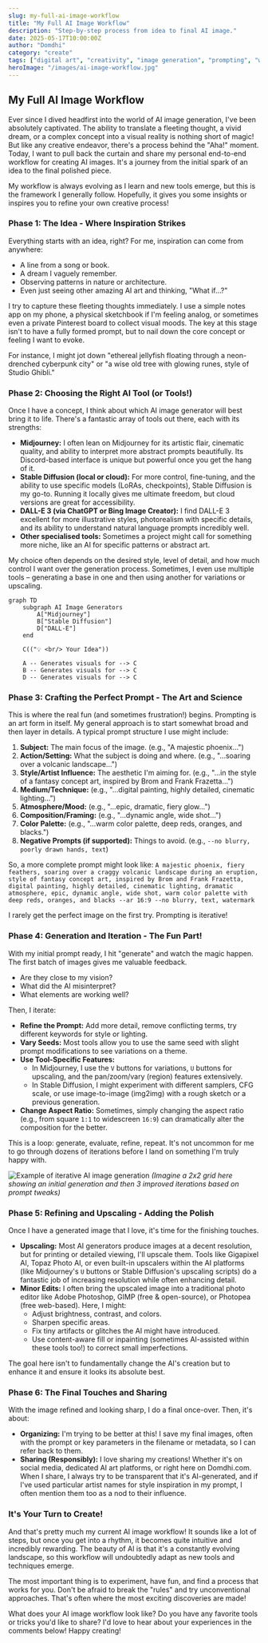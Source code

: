 ```yaml
---
slug: my-full-ai-image-workflow
title: "My Full AI Image Workflow"
description: "Step-by-step process from idea to final AI image."
date: 2025-05-17T10:00:00Z
author: "Domdhi"
category: "create"
tags: ["digital art", "creativity", "image generation", "prompting", "workflow"]
heroImage: "/images/ai-image-workflow.jpg"
---
```

## My Full AI Image Workflow

Ever since I dived headfirst into the world of AI image generation, I've been absolutely captivated. The ability to translate a fleeting thought, a vivid dream, or a complex concept into a visual reality is nothing short of magic! But like any creative endeavor, there's a process behind the "Aha!" moment. Today, I want to pull back the curtain and share my personal end-to-end workflow for creating AI images. It's a journey from the initial spark of an idea to the final polished piece.

My workflow is always evolving as I learn and new tools emerge, but this is the framework I generally follow. Hopefully, it gives you some insights or inspires you to refine your own creative process!

### Phase 1: The Idea - Where Inspiration Strikes

Everything starts with an idea, right? For me, inspiration can come from anywhere:
*   A line from a song or book.
*   A dream I vaguely remember.
*   Observing patterns in nature or architecture.
*   Even just seeing other amazing AI art and thinking, "What if...?"

I try to capture these fleeting thoughts immediately. I use a simple notes app on my phone, a physical sketchbook if I'm feeling analog, or sometimes even a private Pinterest board to collect visual moods. The key at this stage isn't to have a fully formed prompt, but to nail down the core concept or feeling I want to evoke.

For instance, I might jot down "ethereal jellyfish floating through a neon-drenched cyberpunk city" or "a wise old tree with glowing runes, style of Studio Ghibli."

### Phase 2: Choosing the Right AI Tool (or Tools!)

Once I have a concept, I think about which AI image generator will best bring it to life. There's a fantastic array of tools out there, each with its strengths:

*   **Midjourney:** I often lean on Midjourney for its artistic flair, cinematic quality, and ability to interpret more abstract prompts beautifully. Its Discord-based interface is unique but powerful once you get the hang of it.
*   **Stable Diffusion (local or cloud):** For more control, fine-tuning, and the ability to use specific models (LoRAs, checkpoints), Stable Diffusion is my go-to. Running it locally gives me ultimate freedom, but cloud versions are great for accessibility.
*   **DALL-E 3 (via ChatGPT or Bing Image Creator):** I find DALL-E 3 excellent for more illustrative styles, photorealism with specific details, and its ability to understand natural language prompts incredibly well.
*   **Other specialised tools:** Sometimes a project might call for something more niche, like an AI for specific patterns or abstract art.

My choice often depends on the desired style, level of detail, and how much control I want over the generation process. Sometimes, I even use multiple tools – generating a base in one and then using another for variations or upscaling.

<!-- ![Conceptual diagram of AI tools](/images/ai-tool-selection.jpg) -->
<!-- *(Imagine a simple diagram here showing logos of Midjourney, Stable Diffusion, DALL-E with arrows pointing to "Your Idea")* -->

```mermaid
graph TD
    subgraph AI Image Generators
        A["Midjourney"]
        B["Stable Diffusion"]
        D["DALL-E"]
    end

    C(("💡 <br/> Your Idea"))

    A -- Generates visuals for --> C
    B -- Generates visuals for --> C
    D -- Generates visuals for --> C
```

### Phase 3: Crafting the Perfect Prompt - The Art and Science

This is where the real fun (and sometimes frustration!) begins. Prompting is an art form in itself. My general approach is to start somewhat broad and then layer in details. A typical prompt structure I use might include:

1.  **Subject:** The main focus of the image. (e.g., "A majestic phoenix...")
2.  **Action/Setting:** What the subject is doing and where. (e.g., "...soaring over a volcanic landscape...")
3.  **Style/Artist Influence:** The aesthetic I'm aiming for. (e.g., "...in the style of a fantasy concept art, inspired by Brom and Frank Frazetta...")
4.  **Medium/Technique:** (e.g., "...digital painting, highly detailed, cinematic lighting...")
5.  **Atmosphere/Mood:** (e.g., "...epic, dramatic, fiery glow...")
6.  **Composition/Framing:** (e.g., "...dynamic angle, wide shot...")
7.  **Color Palette:** (e.g., "...warm color palette, deep reds, oranges, and blacks.")
8.  **Negative Prompts (if supported):** Things to avoid. (e.g., `--no blurry, poorly drawn hands, text`)

So, a more complete prompt might look like:
`A majestic phoenix, fiery feathers, soaring over a craggy volcanic landscape during an eruption, style of fantasy concept art, inspired by Brom and Frank Frazetta, digital painting, highly detailed, cinematic lighting, dramatic atmosphere, epic, dynamic angle, wide shot, warm color palette with deep reds, oranges, and blacks --ar 16:9 --no blurry, text, watermark`

I rarely get the perfect image on the first try. Prompting is iterative!

### Phase 4: Generation and Iteration - The Fun Part!

With my initial prompt ready, I hit "generate" and watch the magic happen. The first batch of images gives me valuable feedback.
*   Are they close to my vision?
*   What did the AI misinterpret?
*   What elements are working well?

Then, I iterate:
*   **Refine the Prompt:** Add more detail, remove conflicting terms, try different keywords for style or lighting.
*   **Vary Seeds:** Most tools allow you to use the same seed with slight prompt modifications to see variations on a theme.
*   **Use Tool-Specific Features:**
    *   In Midjourney, I use the `V` buttons for variations, `U` buttons for upscaling, and the pan/zoom/vary (region) features extensively.
    *   In Stable Diffusion, I might experiment with different samplers, CFG scale, or use image-to-image (img2img) with a rough sketch or a previous generation.
*   **Change Aspect Ratio:** Sometimes, simply changing the aspect ratio (e.g., from square `1:1` to widescreen `16:9`) can dramatically alter the composition for the better.

This is a loop: generate, evaluate, refine, repeat. It's not uncommon for me to go through dozens of iterations before I land on something I'm truly happy with.

![Example of iterative AI image generation](/images/ai-iteration-example.jpg)
*(Imagine a 2x2 grid here showing an initial generation and then 3 improved iterations based on prompt tweaks)*

### Phase 5: Refining and Upscaling - Adding the Polish

Once I have a generated image that I love, it's time for the finishing touches.

*   **Upscaling:** Most AI generators produce images at a decent resolution, but for printing or detailed viewing, I'll upscale them. Tools like Gigapixel AI, Topaz Photo AI, or even built-in upscalers within the AI platforms (like Midjourney's `U` buttons or Stable Diffusion's upscaling scripts) do a fantastic job of increasing resolution while often enhancing detail.
*   **Minor Edits:** I often bring the upscaled image into a traditional photo editor like Adobe Photoshop, GIMP (free & open-source), or Photopea (free web-based). Here, I might:
    *   Adjust brightness, contrast, and colors.
    *   Sharpen specific areas.
    *   Fix tiny artifacts or glitches the AI might have introduced.
    *   Use content-aware fill or inpainting (sometimes AI-assisted within these tools too!) to correct small imperfections.

The goal here isn't to fundamentally change the AI's creation but to enhance it and ensure it looks its absolute best.

### Phase 6: The Final Touches and Sharing

With the image refined and looking sharp, I do a final once-over. Then, it's about:

*   **Organizing:** I'm trying to be better at this! I save my final images, often with the prompt or key parameters in the filename or metadata, so I can refer back to them.
*   **Sharing (Responsibly):** I love sharing my creations! Whether it's on social media, dedicated AI art platforms, or right here on Domdhi.com. When I share, I always try to be transparent that it's AI-generated, and if I've used particular artist names for style inspiration in my prompt, I often mention them too as a nod to their influence.

### It's Your Turn to Create!

And that's pretty much my current AI image workflow! It sounds like a lot of steps, but once you get into a rhythm, it becomes quite intuitive and incredibly rewarding. The beauty of AI is that it's a constantly evolving landscape, so this workflow will undoubtedly adapt as new tools and techniques emerge.

The most important thing is to experiment, have fun, and find a process that works for you. Don't be afraid to break the "rules" and try unconventional approaches. That's often where the most exciting discoveries are made!

What does your AI image workflow look like? Do you have any favorite tools or tricks you'd like to share? I'd love to hear about your experiences in the comments below! Happy creating!
